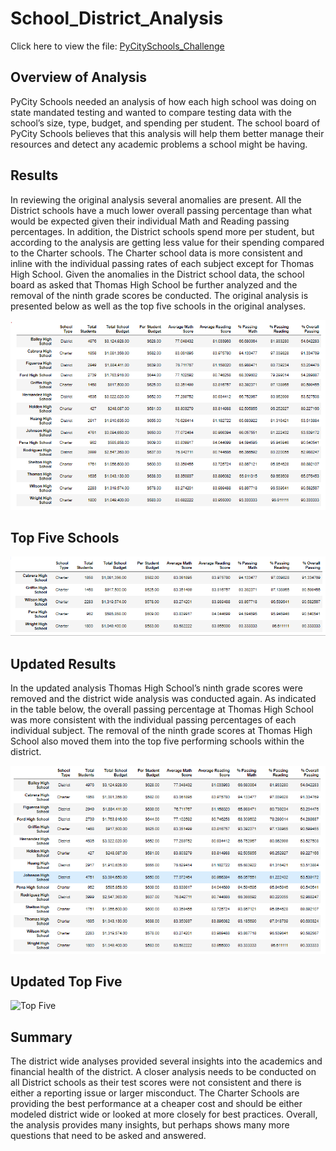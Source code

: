 # School_District_Analysis
Click here to view the file: [PyCitySchools_Challenge](https://github.com/Brooks2210/School_District_Analysis/blob/main/PyCitySchools_Challenge.ipynb)
## Overview of Analysis
PyCity Schools needed an analysis of how each high school was doing on state mandated testing and wanted to compare testing data with the school’s size, type, budget, and spending per student. The school board of PyCity Schools believes that this analysis will help them better manage their resources and detect any academic problems a school might be having. 

## Results
In reviewing the original analysis several anomalies are present. All the District schools have a much lower overall passing percentage than what would be expected given their individual Math and Reading passing percentages. In addition, the District schools spend more per student, but according to the analysis are getting less value for their spending compared to the Charter schools. The Charter school data is more consistent and inline with the individual passing rates of each subject except for Thomas High School. Given the anomalies in the District school data, the school board as asked that Thomas High School be further analyzed and the removal of the ninth grade scores be conducted. The original analysis is presented below as well as the top five schools in the original analyses.  

![Original Metrics](https://github.com/Brooks2210/School_District_Analysis/blob/main/Resources/Original_Analysis.png)

## Top Five Schools

![Top_Five_Original](https://github.com/Brooks2210/School_District_Analysis/blob/main/Resources/Top_Five_Original.png)

## Updated Results
In the updated analysis Thomas High School’s ninth grade scores were removed and the district wide analysis was conducted again. As indicated in the table below, the overall passing percentage at Thomas High School was more consistent with the individual passing percentages of each individual subject. The removal of the ninth grade scores at Thomas High School also moved them into the top five performing schools within the district.

![Updated Analysis](https://github.com/Brooks2210/School_District_Analysis/blob/main/Resources/Updated_Analysis.png)

## Updated Top Five

![Top Five](https://github.com/Brooks2210/School_District_Analysis/blob/main/Resources/Top_Five_Original.pmg)

## Summary
The district wide analyses provided several insights into the academics and financial health of the district. A closer analysis needs to be conducted on all District schools as their test scores were not consistent and there is either a reporting issue or larger misconduct. The Charter Schools are providing the best performance at a cheaper cost and should be either modeled district wide or looked at more closely for best practices. Overall, the analysis provides many insights, but perhaps shows many more questions that need to be asked and answered. 
